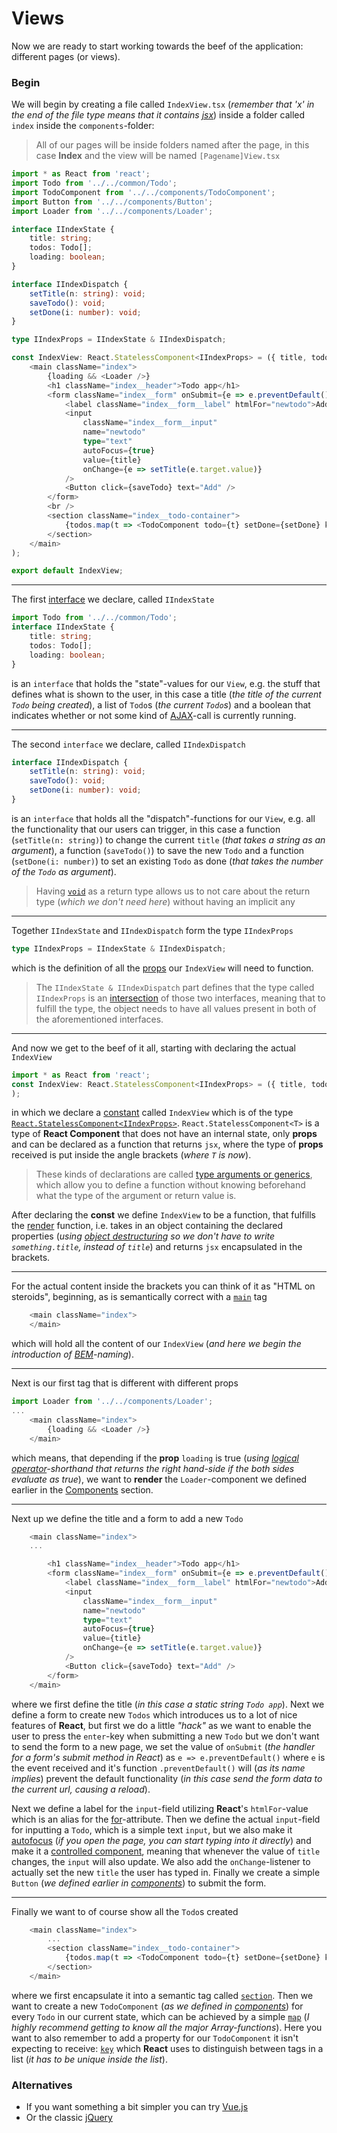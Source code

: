 # Views

Now we are ready to start working towards the beef of the application: different pages (or views).

### <a name="begin">Begin</a>

We will begin by creating a file called `IndexView.tsx` (*remember that 'x' in the end of the file type means that it contains [jsx](https://facebook.github.io/react/docs/jsx-in-depth.html)*) inside a folder called `index` inside the `components`-folder:
> All of our pages will be inside folders named after the page, in this case **Index** and the view will be named `[Pagename]View.tsx`

```typescript
import * as React from 'react';
import Todo from '../../common/Todo';
import TodoComponent from '../../components/TodoComponent';
import Button from '../../components/Button';
import Loader from '../../components/Loader';

interface IIndexState {
    title: string;
    todos: Todo[];
    loading: boolean;
}

interface IIndexDispatch {
    setTitle(n: string): void;
    saveTodo(): void;
    setDone(i: number): void;
}

type IIndexProps = IIndexState & IIndexDispatch;

const IndexView: React.StatelessComponent<IIndexProps> = ({ title, todos, loading, setTitle, saveTodo, setDone }) => (
    <main className="index">
        {loading && <Loader />}
        <h1 className="index__header">Todo app</h1>
        <form className="index__form" onSubmit={e => e.preventDefault()}>
            <label className="index__form__label" htmlFor="newtodo">Add a new todo:</label>
            <input
                className="index__form__input"
                name="newtodo"
                type="text"
                autoFocus={true}
                value={title}
                onChange={e => setTitle(e.target.value)}
            />
            <Button click={saveTodo} text="Add" />
        </form>
        <br />
        <section className="index__todo-container">
            {todos.map(t => <TodoComponent todo={t} setDone={setDone} key={t.id} />)}
        </section>
    </main>
);

export default IndexView;
```

---

The first [interface](https://www.typescriptlang.org/docs/handbook/interfaces.html) we declare, called `IIndexState`
```typescript
import Todo from '../../common/Todo';
interface IIndexState {
    title: string;
    todos: Todo[];
    loading: boolean;
}
```
is an `interface` that holds the "state"-values for our `View`, e.g. the stuff that defines what is shown to the user, in this case a title (*the title of the current `Todo` being created*), a list of `Todo`s (*the current `Todo`s*) and a boolean that indicates whether or not some kind of [AJAX](https://developer.mozilla.org/en-US/docs/AJAX/Getting_Started)-call is currently running.

---

The second `interface` we declare, called `IIndexDispatch`
```typescript
interface IIndexDispatch {
    setTitle(n: string): void;
    saveTodo(): void;
    setDone(i: number): void;
}
```
is an `interface` that holds all the "dispatch"-functions for our `View`, e.g. all the functionality that our users can trigger, in this case a function (`setTitle(n: string)`) to change the current `title` (*that takes a string as an argument*), a function (`saveTodo()`) to save the new `Todo` and a function (`setDone(i: number)`) to set an existing `Todo` as done (*that takes the number of the `Todo` as argument*).
> Having [`void`](https://www.typescriptlang.org/docs/handbook/basic-types.html) as a return type allows us to not care about the return type (*which we don't need here*) without having an implicit any

---

Together `IIndexState` and `IIndexDispatch` form the type `IIndexProps`
```typescript
type IIndexProps = IIndexState & IIndexDispatch;
```
which is the definition of all the [props](https://facebook.github.io/react/docs/components-and-props.html) our `IndexView` will need to function.
> The `IIndexState & IIndexDispatch` part defines that the type called `IIndexProps` is an [intersection](https://www.typescriptlang.org/docs/handbook/advanced-types.html) of those two interfaces, meaning that to fulfill the type, the object needs to have all values present in both of the aforementioned interfaces.

---

And now we get to the beef of it all, starting with declaring the actual `IndexView`
```typescript
import * as React from 'react';
const IndexView: React.StatelessComponent<IIndexProps> = ({ title, todos, loading, setTitle, saveTodo, setDone }) => (
);
```
in which we declare a [constant](https://developer.mozilla.org/en-US/docs/Web/JavaScript/Reference/Statements/const) called `IndexView` which is of the type [`React.StatelessComponent<IIndexProps>`](https://hackernoon.com/react-stateless-functional-components-nine-wins-you-might-have-overlooked-997b0d933dbc). `React.StatelessComponent<T>` is a type of **React Component** that does not have an internal state, only **props** and can be declared as a function that returns `jsx`, where the type of **props** received is put inside the angle brackets (*where `T` is now*).
> These kinds of declarations are called [type arguments or generics](https://www.typescriptlang.org/docs/handbook/generics.html), which allow you to define a function without knowing beforehand what the type of the argument or return value is.

After declaring the **const** we define `IndexView` to be a function, that fulfills the [render](https://facebook.github.io/react/docs/react-api.html) function, i.e. takes in an object containing the declared properties (*using [object destructuring](https://developer.mozilla.org/en/docs/Web/JavaScript/Reference/Operators/Destructuring_assignment) so we don't have to write `something.title`, instead of `title`*) and returns `jsx` encapsulated in the brackets.

---

For the actual content inside the brackets you can think of it as "HTML on steroids", beginning, as is semantically correct with a [`main`](https://developer.mozilla.org/en/docs/Web/HTML/Element/main) tag
```typescript
    <main className="index">
    </main>
```
which will hold all the content of our `IndexView` (*and here we begin the introduction of [BEM](http://getbem.com/naming/)-naming*).

---

Next is our first tag that is different with different props
```typescript
import Loader from '../../components/Loader';
...
    <main className="index">
        {loading && <Loader />}
    </main>
```
which means, that depending if the **prop** `loading` is true (*using [logical operator](https://developer.mozilla.org/en-US/docs/Web/JavaScript/Reference/Operators/Logical_Operators)-shorthand that returns the right hand-side if the both sides evaluate as true*), we want to **render** the `Loader`-component we defined earlier in the [Components](/COMPONENTS.md) section.

---

Next up we define the title and a form to add a new `Todo`
```typescript
    <main className="index">
    ...

        <h1 className="index__header">Todo app</h1>
        <form className="index__form" onSubmit={e => e.preventDefault()}>
            <label className="index__form__label" htmlFor="newtodo">Add a new todo:</label>
            <input
                className="index__form__input"
                name="newtodo"
                type="text"
                autoFocus={true}
                value={title}
                onChange={e => setTitle(e.target.value)}
            />
            <Button click={saveTodo} text="Add" />
        </form>
    </main>
```
where we first define the title (*in this case a static string `Todo app`*). Next we define a form to create new `Todos` which introduces us to a lot of nice features of **React**, but first we do a little *"hack"* as we want to enable the user to press the `enter`-key when submitting a new `Todo` but we don't want to send the form to a new page, we set the value of `onSubmit` (*the handler for a form's submit method in React*) as `e => e.preventDefault()` where `e` is the event received and it's function `.preventDefault()` will (*as its name implies*) prevent the default functionality (*in this case send the form data to the current url, causing a reload*).

Next we define a label for the `input`-field utilizing **React**'s `htmlFor`-value which is an alias for the [for](https://developer.mozilla.org/en-US/docs/Web/HTML/Element/label)-attribute. Then we define the actual `input`-field for inputting a `Todo`, which is a simple text `input`, but we also make it [autofocus](https://developer.mozilla.org/en/docs/Web/HTML/Element/input) (*if you open the page, you can start typing into it directly*) and make it a [controlled component](https://facebook.github.io/react/docs/forms.html#controlled-components), meaning that whenever the value of `title` changes, the `input` will also update. We also add the `onChange`-listener to actually set the new `title` the user has typed in. Finally we create a simple `Button` (*we defined earlier in [components](/COMPONENTS.md#button)*) to submit the form.

---

Finally we want to of course show all the `Todo`s created
```typescript
    <main className="index">
        ...
        <section className="index__todo-container">
            {todos.map(t => <TodoComponent todo={t} setDone={setDone} key={t.id} />)}
        </section>
    </main>
```
where we first encapsulate it into a semantic tag called [`section`](https://developer.mozilla.org/en/docs/Web/HTML/Element/section). Then we want to create a new `TodoComponent` (*as we defined in [components](/COMPONENTS.md#todocomponent)*) for every `Todo` in our current state, which can be achieved by a simple [`map`](https://developer.mozilla.org/en-US/docs/Web/JavaScript/Reference/Global_Objects/Array/map) (*I highly recommend getting to know all the major Array-functions*). Here you want to also remember to add a property for our `TodoComponent` it isn't expecting to receive: [`key`](https://facebook.github.io/react/docs/lists-and-keys.html) which **React** uses to distinguish between tags in a list (*it has to be unique inside the list*).

### <a name="alternatives">Alternatives</a>

- If you want something a bit simpler you can try [Vue.js](https://vuejs.org/)
- Or the classic [jQuery](https://jquery.com/)
